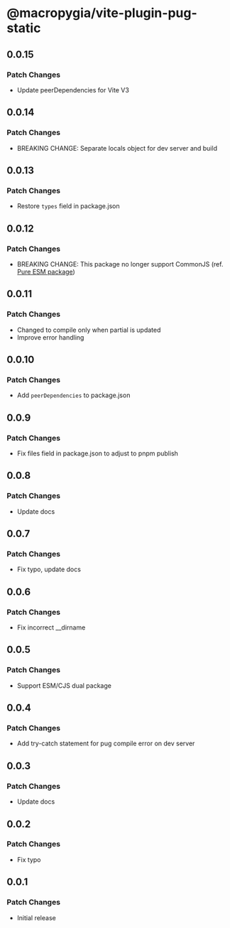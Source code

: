 # @macropygia/vite-plugin-pug-static

## 0.0.15

### Patch Changes

- Update peerDependencies for Vite V3

## 0.0.14

### Patch Changes

- BREAKING CHANGE: Separate locals object for dev server and build

## 0.0.13

### Patch Changes

- Restore `types` field in package.json

## 0.0.12

### Patch Changes

- BREAKING CHANGE: This package no longer support CommonJS (ref. [Pure ESM package](https://gist.github.com/sindresorhus/a39789f98801d908bbc7ff3ecc99d99c))

## 0.0.11

### Patch Changes

- Changed to compile only when partial is updated
- Improve error handling

## 0.0.10

### Patch Changes

- Add `peerDependencies` to package.json

## 0.0.9

### Patch Changes

- Fix files field in package.json to adjust to pnpm publish

## 0.0.8

### Patch Changes

- Update docs

## 0.0.7

### Patch Changes

- Fix typo, update docs

## 0.0.6

### Patch Changes

- Fix incorrect \_\_dirname

## 0.0.5

### Patch Changes

- Support ESM/CJS dual package

## 0.0.4

### Patch Changes

- Add try-catch statement for pug compile error on dev server

## 0.0.3

### Patch Changes

- Update docs

## 0.0.2

### Patch Changes

- Fix typo

## 0.0.1

### Patch Changes

- Initial release
